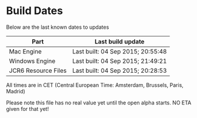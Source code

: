 # Build Dates

Below are the last known dates to updates

Part | Last build update
-----|-----
Mac Engine | Last built: 04 Sep 2015; 20:55:48
Windows Engine | Last built: 04 Sep 2015; 21:49:21
JCR6 Resource Files | Last built: 04 Sep 2015; 20:28:53
All times are in CET (Central European Time: Amsterdam, Brussels, Paris, Madrid)


Please note this file has no real value yet until the open alpha starts. NO ETA given for that yet!
